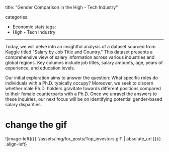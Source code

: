 title: "Gender Comparison in the High - Tech Industry"

categories:
  - Economic stats 
tags:
  - High - Tech Industry

---


Today, we will delve into an insightful analysis of a dataset sourced from Kaggle titled "Salary by Job Title and Country." This dataset presents a comprehensive view of salary information across various industries and global regions. Key columns include job titles, salary amounts, age, years of experience, and education levels.

Our initial exploration aims to answer the question: What specific roles do individuals with a Ph.D. typically occupy? Moreover, we seek to discern whether male Ph.D. holders gravitate towards different positions compared to their female counterparts with a Ph.D. Once we unravel the answers to these inquiries, our next focus will be on identifying potential gender-based salary disparities.


# change the gif
![image-left]({{ '/assets/img/for_posts/Top_investors.gif' | absolute_url }}){: .align-left} 
